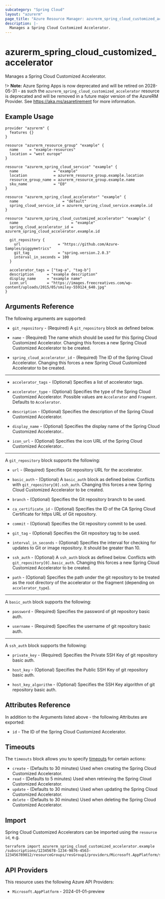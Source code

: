```yaml
---
subcategory: "Spring Cloud"
layout: "azurerm"
page_title: "Azure Resource Manager: azurerm_spring_cloud_customized_accelerator"
description: |-
  Manages a Spring Cloud Customized Accelerator.
---
```


# azurerm_spring_cloud_customized_accelerator

Manages a Spring Cloud Customized Accelerator.

!> **Note:** Azure Spring Apps is now deprecated and will be retired on 2028-05-31 - as such the `azurerm_spring_cloud_customized_accelerator` resource is deprecated and will be removed in a future major version of the AzureRM Provider. See https://aka.ms/asaretirement for more information.

## Example Usage

```hcl
provider "azurerm" {
  features {}
}

resource "azurerm_resource_group" "example" {
  name     = "example-resources"
  location = "west europe"
}

resource "azurerm_spring_cloud_service" "example" {
  name                = "example"
  location            = azurerm_resource_group.example.location
  resource_group_name = azurerm_resource_group.example.name
  sku_name            = "E0"
}

resource "azurerm_spring_cloud_accelerator" "example" {
  name                    = "default"
  spring_cloud_service_id = azurerm_spring_cloud_service.example.id
}

resource "azurerm_spring_cloud_customized_accelerator" "example" {
  name                        = "example"
  spring_cloud_accelerator_id = azurerm_spring_cloud_accelerator.example.id

  git_repository {
    url                 = "https://github.com/Azure-Samples/piggymetrics"
    git_tag             = "spring.version.2.0.3"
    interval_in_seconds = 100
  }

  accelerator_tags = ["tag-a", "tag-b"]
  description      = "example description"
  display_name     = "example name"
  icon_url         = "https://images.freecreatives.com/wp-content/uploads/2015/05/smiley-559124_640.jpg"
}
```

## Arguments Reference

The following arguments are supported:

* `git_repository` - (Required) A `git_repository` block as defined below.

* `name` - (Required) The name which should be used for this Spring Cloud Customized Accelerator. Changing this forces a new Spring Cloud Customized Accelerator to be created.

* `spring_cloud_accelerator_id` - (Required) The ID of the Spring Cloud Accelerator. Changing this forces a new Spring Cloud Customized Accelerator to be created.

---

* `accelerator_tags` - (Optional) Specifies a list of accelerator tags.

* `accelerator_type` - (Optional) Specifies the type of the Spring Cloud Customized Accelerator. Possible values are `Accelerator` and `Fragment`. Defaults to `Accelerator`.

* `description` - (Optional) Specifies the description of the Spring Cloud Customized Accelerator.

* `display_name` - (Optional) Specifies the display name of the Spring Cloud Customized Accelerator..

* `icon_url` - (Optional) Specifies the icon URL of the Spring Cloud Customized Accelerator..

---

A `git_repository` block supports the following:

* `url` - (Required) Specifies Git repository URL for the accelerator.

* `basic_auth` - (Optional) A `basic_auth` block as defined below. Conflicts with `git_repository[0].ssh_auth`. Changing this forces a new Spring Cloud Customized Accelerator to be created.

* `branch` - (Optional) Specifies the Git repository branch to be used.

* `ca_certificate_id` - (Optional) Specifies the ID of the CA Spring Cloud Certificate for https URL of Git repository.

* `commit` - (Optional) Specifies the Git repository commit to be used.

* `git_tag` - (Optional) Specifies the Git repository tag to be used.

* `interval_in_seconds` - (Optional) Specifies the interval for checking for updates to Git or image repository. It should be greater than 10.

* `ssh_auth` - (Optional) A `ssh_auth` block as defined below. Conflicts with `git_repository[0].basic_auth`. Changing this forces a new Spring Cloud Customized Accelerator to be created.

* `path` - (Optional) Specifies the path under the git repository to be treated as the root directory of the accelerator or the fragment (depending on `accelerator_type`).

---

A `basic_auth` block supports the following:

* `password` - (Required) Specifies the password of git repository basic auth.

* `username` - (Required) Specifies the username of git repository basic auth.

---

A `ssh_auth` block supports the following:

* `private_key` - (Required) Specifies the Private SSH Key of git repository basic auth.

* `host_key` - (Optional) Specifies the Public SSH Key of git repository basic auth.

* `host_key_algorithm` - (Optional) Specifies the SSH Key algorithm of git repository basic auth.

## Attributes Reference

In addition to the Arguments listed above - the following Attributes are exported: 

* `id` - The ID of the Spring Cloud Customized Accelerator.

## Timeouts

The `timeouts` block allows you to specify [timeouts](https://developer.hashicorp.com/terraform/language/resources/configure#define-operation-timeouts) for certain actions:

* `create` - (Defaults to 30 minutes) Used when creating the Spring Cloud Customized Accelerator.
* `read` - (Defaults to 5 minutes) Used when retrieving the Spring Cloud Customized Accelerator.
* `update` - (Defaults to 30 minutes) Used when updating the Spring Cloud Customized Accelerator.
* `delete` - (Defaults to 30 minutes) Used when deleting the Spring Cloud Customized Accelerator.

## Import

Spring Cloud Customized Accelerators can be imported using the `resource id`, e.g.

```shell
terraform import azurerm_spring_cloud_customized_accelerator.example /subscriptions/12345678-1234-9876-4563-123456789012/resourceGroups/resGroup1/providers/Microsoft.AppPlatform/spring/spring1/applicationAccelerators/default/customizedAccelerators/customizedAccelerator1
```

## API Providers
<!-- This section is generated, changes will be overwritten -->
This resource uses the following Azure API Providers:

* `Microsoft.AppPlatform` - 2024-01-01-preview
